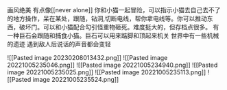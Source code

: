 画风绝美
有点像[[never alone]]
你和小猫一起冒险，可以指示小猫去自己去不了的地方操作，呆在某处，跟随，钻洞,切断电线，帮你拿电线等。你可以推动东西，破坏门。可以和小猫配合勾引怪重物砸死。难度挺大的，但存档点很多。
有一种巨石会跟随和捕食小猫。巨石可以用来踮脚和顶起来机关
世界中有一些机械的遗迹
遇到敌人后说话的声音都会变轻


![[Pasted image 20230208013432.png]]
![[Pasted image 20221005235046.png]]
![[Pasted image 20221005234940.png]]
![[Pasted image 20221005235025.png]]
![[Pasted image 20221005235113.png]]
![[Pasted image 20221005235524.png]]
